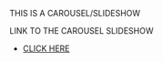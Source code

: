 THIS IS A CAROUSEL/SLIDESHOW



LINK TO THE CAROUSEL SLIDESHOW

- [CLICK HERE](https://dassyjoy.github.io/carousel/)


